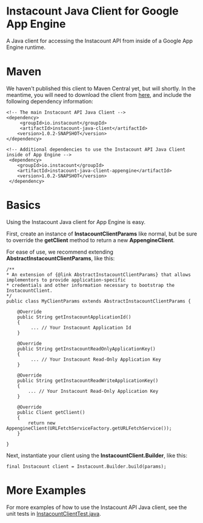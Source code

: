 # Instacount Java Client for Google App Engine
A Java client for accessing the Instacount API from inside of a Google App Engine runtime.

# Maven
We haven't published this client to Maven Central yet, but will shortly.  In the meantime, you will need to download the 
client from [here](https://github.com/instacount/instacount-java-client/releases/tag/instacount-java-client-1.0.2), and 
include the following dependency information:
    
    <!-- The main Instacount API Java Client -->
    <dependency>
         <groupId>io.instacount</groupId>
         <artifactId>instacount-java-client</artifactId>
        <version>1.0.2-SNAPSHOT</version>
    </dependency>
    
    <!-- Additional dependencies to use the Instacount API Java Client inside of App Engine -->
     <dependency>
        <groupId>io.instacount</groupId>
        <artifactId>instacount-java-client-appengine</artifactId>
        <version>1.0.2-SNAPSHOT</version>
     </dependency>
    
# Basics
Using the Instacount Java client for App Engine is easy.  

First, create an instance of <b>InstacountClientParams</b> like normal, but be sure to override the <b>getClient</b> method
to return a new <b>AppengineClient</b>.  

For ease of use, we recommend extending <b>AbstractInstacountClientParams</b>, like this:
 
    /**
    * An extension of {@link AbstractInstacountClientParams} that allows implementors to provide application-specific 
    * credentials and other information necessary to bootstrap the InstacountClient. 
    */
    public class MyClientParams extends AbstractInstacountClientParams {
    	
    	@Override
    	public String getInstacountApplicationId()
    	{
    		 ... // Your Instacount Application Id
    	}
    
    	@Override
    	public String getInstacountReadOnlyApplicationKey()
    	{
    		 ... // Your Instacount Read-Only Application Key
        }
    
    	@Override
    	public String getInstacountReadWriteApplicationKey()
    	{
    	    ... // Your Instacount Read-Only Application Key
    	}
    	
    	@Override
        public Client getClient()
        {
            return new AppengineClient(URLFetchServiceFactory.getURLFetchService());
        }
        
    }
    
Next, instantiate your client using the <b>InstacountClient.Builder</b>, like this:

    final Instacount client = Instacount.Builder.build(params);

# More Examples
For more examples of how to use the Instacount API Java client, see the unit 
tests in [InstacountClientTest.java](https://github.com/instacount/instacount-java-client/blob/master/appengine-client/src/test/java/io/instacount/client/InstacountClientTest.java).


